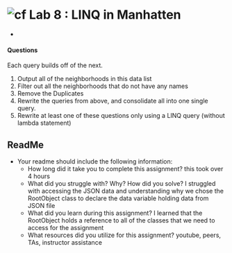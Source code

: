 ![cf](http://i.imgur.com/7v5ASc8.png) Lab 8 : LINQ in Manhatten
=====================================

- 
#### Questions
Each query builds off of the next. 
1. Output all of the neighborhoods in this data list
2. Filter out all the neighborhoods that do not have any names
3. Remove the Duplicates
4. Rewrite the queries from above, and consolidate all into one single query.
5. Rewrite at least one of these questions only using a LINQ query (without lambda statement)

## ReadMe
- Your readme should include the following information:
	- How long did it take you to complete this assignment? this took over 4 hours
	- What did you struggle with? Why? How did you solve? I struggled with accessing the JSON data and understanding why we chose the RootObject class to declare the data variable holding data from JSON file
	- What did you learn during this assignment? I learned that the RootObject holds a reference to all of the classes that we need to access for the assignment
    - What resources did you utilize for this assignment? youtube, peers, TAs, instructor assistance
